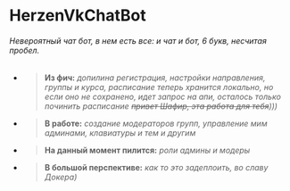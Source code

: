 # HerzenVkChatBot
###### Невероятный чат бот, в нем есть все: и чат и бот, 6 букв, несчитая пробел. 
- >**Из фич:**  *допилина регистрация, настройки направления, группы и курса, расписание теперь хранится локально, но если оно не сохранено, идет запрос на апи,  осталось только починить расписание ~~привет Шафир, эта работа для тебя~~)))*
- >**В работе:** *создание модераторов групп, управление мим админами, клавиатуры и тем и другим* 
- >**На данный момент пилится:** *роли админы и модеры* 
- >**В большой перспективе:** *как то это задеплоить, во славу Докера)* 
